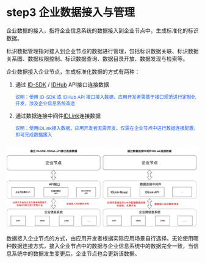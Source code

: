 # step3 企业数据接入与管理

企业数据的接入，指将企业信息系统的数据接入到企业节点中，生成标准化的标识数据。

标识数据管理指对接入到企业节点的数据进行管理，包括标识数据关联、标识数据关系图、数据权限控制、标识数据查询、数据目录开放、数据发现与检索等。

企业数据接入企业节点，生成标准化数据的方式有两种：

1. 通过 [ID-SDK](../../sdk/v2/introduction.md) / [IDHub](../../idhub/standard/introduce.md) API接口连接数据
    <p style="font-size: 12px; color: rgb(22,93,255);">说明：使用 ID-SDK 或 IDHub API 接口接入数据，应用开发者需基于接口规范进行定制化开发，涉及企业信息系统改造</p>

2. 通过数据连接中间件[IDLink](./step3-idlink.md)连接数据
    <p style="font-size: 12px; color: rgb(22,93,255);">说明：使用IDLink接入数据，应用开发者无需开发，仅需在企业节点中进行数据连接配置，即可完成数据接入</p>

<div style="display: flex;">
<img src="./images/step3-1.jpg" style="margin-top: 10px; min-width:0; flex: 1;"/><img src="./images/step3-2.jpg" style="margin-top: 10px; min-width:0; flex: 1;"/>
</div>


数据接入企业节点的方式，由应用开发者根据实际应用场景自行选择。无论使用哪种数据连接方式，接入企业节点中的数据与企业信息系统中的数据完全一致，当信息系统中的数据发生变更后，企业节点也会更新该数据。